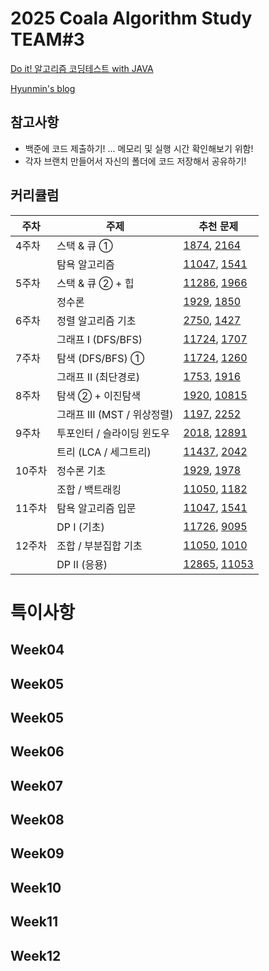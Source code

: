 # 2025 Coala Algorithm Study TEAM#3

[Do it! 알고리즘 코딩테스트 with JAVA](https://www.inflearn.com/course/%EB%91%90%EC%9E%87-%EC%95%8C%EA%B3%A0%EB%A6%AC%EC%A6%98-%EC%BD%94%EB%94%A9%ED%85%8C%EC%8A%A4%ED%8A%B8-%EC%9E%90%EB%B0%94#curriculum)
 
[Hyunmin's blog](https://hyunmin43240.tistory.com/)

## 참고사항
- 백준에 코드 제출하기! ... 메모리 및 실행 시간 확인해보기 위함!
- 각자 브랜치 만들어서 자신의 폴더에 코드 저장해서 공유하기!

## 커리큘럼
| 주차 | 주제 | 추천 문제 |
| - | - | - |
| 4주차 | 스택 & 큐 ① |[1874](https://www.acmicpc.net/problem/1874), [2164](https://www.acmicpc.net/problem/2164)
|  | 탐욕 알고리즘 | [11047](https://www.acmicpc.net/problem/11047), [1541](https://www.acmicpc.net/problem/1541)
| 5주차 | 스택 & 큐 ② + 힙 | [11286](https://www.acmicpc.net/problem/11286), [1966](https://www.acmicpc.net/problem/1966)
|  | 정수론 | [1929](https://www.acmicpc.net/problem/1929), [1850](https://www.acmicpc.net/problem/1850)
| 6주차 | 정렬 알고리즘 기초 |[2750](https://www.acmicpc.net/problem/2750), [1427](https://www.acmicpc.net/problem/1427)
|  | 그래프 I (DFS/BFS) |[11724](https://www.acmicpc.net/problem/11724), [1707](https://www.acmicpc.net/problem/1707)
| 7주차 | 탐색 (DFS/BFS) ① |[11724](https://www.acmicpc.net/problem/11724), [1260](https://www.acmicpc.net/problem/1260)
|  | 그래프 II (최단경로) |[1753](https://www.acmicpc.net/problem/1753), [1916](https://www.acmicpc.net/problem/1916)
| 8주차 | 탐색 ② + 이진탐색 |[1920](https://www.acmicpc.net/problem/1920), [10815](https://www.acmicpc.net/problem/10815)
|  | 그래프 III (MST / 위상정렬) |[1197](https://www.acmicpc.net/problem/1197), [2252](https://www.acmicpc.net/problem/2252)
| 9주차 | 투포인터 / 슬라이딩 윈도우 |[2018](https://www.acmicpc.net/problem/2018), [12891](https://www.acmicpc.net/problem/12891)
|  | 트리 (LCA / 세그트리) |[11437](https://www.acmicpc.net/problem/11437), [2042](https://www.acmicpc.net/problem/2042)
| 10주차 | 정수론 기초 | [1929](https://www.acmicpc.net/problem/1929), [1978](https://www.acmicpc.net/problem/1978)
|  | 조합 / 백트래킹 |[11050](https://www.acmicpc.net/problem/11050), [1182](https://www.acmicpc.net/problem/1182)
| 11주차 | 탐욕 알고리즘 입문 |[11047](https://www.acmicpc.net/problem/11047), [1541](https://www.acmicpc.net/problem/1541)
|  | DP I (기초) |[11726](https://www.acmicpc.net/problem/11726), [9095](https://www.acmicpc.net/problem/9095)
| 12주차 | 조합 / 부분집합 기초 |[11050](https://www.acmicpc.net/problem/11050), [1010](https://www.acmicpc.net/problem/1010)
|  | DP II (응용) |[12865](https://www.acmicpc.net/problem/12865), [11053](https://www.acmicpc.net/problem/11053)


# 특이사항
## Week04

## Week05

## Week05

## Week06

## Week07

## Week08

## Week09

## Week10

## Week11

## Week12
